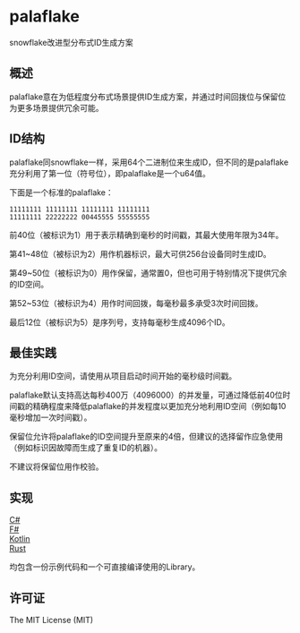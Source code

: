 # palaflake

snowflake改进型分布式ID生成方案

## 概述

palaflake意在为低程度分布式场景提供ID生成方案，并通过时间回拨位与保留位为更多场景提供冗余可能。

## ID结构

palaflake同snowflake一样，采用64个二进制位来生成ID，但不同的是palaflake充分利用了第一位（符号位），即palaflake是一个u64值。

下面是一个标准的palaflake：

```text
11111111 11111111 11111111 11111111
11111111 22222222 00445555 55555555
```

前40位（被标识为1）用于表示精确到毫秒的时间戳，其最大使用年限为34年。

第41~48位（被标识为2）用作机器标识，最大可供256台设备同时生成ID。

第49~50位（被标识为0）用作保留，通常置0，但也可用于特别情况下提供冗余的ID空间。

第52~53位（被标识为4）用作时间回拨，每毫秒最多承受3次时间回拨。

最后12位（被标识为5）是序列号，支持每毫秒生成4096个ID。

## 最佳实践

为充分利用ID空间，请使用从项目启动时间开始的毫秒级时间戳。

palaflake默认支持高达每秒400万（4096000）的并发量，可通过降低前40位时间戳的精确程度来降低palaflake的并发程度以更加充分地利用ID空间（例如每10毫秒增加一次时间戳）。

保留位允许将palaflake的ID空间提升至原来的4倍，但建议的选择留作应急使用（例如标识因故障而生成了重复ID的机器）。

不建议将保留位用作校验。

## 实现

[C#](/impl/cs)  
[F#](/impl/fs)  
[Kotlin](/impl/kt)  
[Rust](/impl/rs)

均包含一份示例代码和一个可直接编译使用的Library。

## 许可证

The MIT License (MIT)
